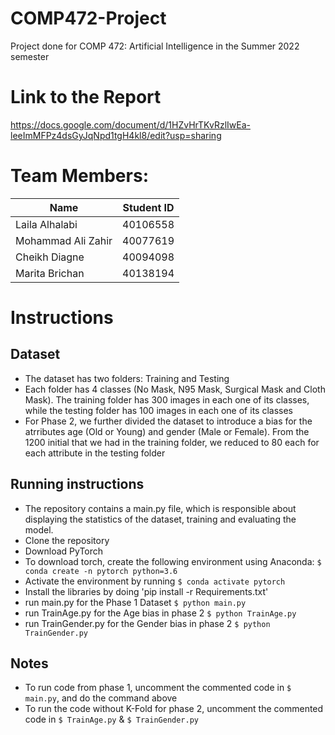 # COMP472-Project

Project done for COMP 472: Artificial Intelligence in the Summer 2022 semester

# Link to the Report

https://docs.google.com/document/d/1HZvHrTKvRzlIwEa-leeImMFPz4dsGyJqNpd1tgH4kl8/edit?usp=sharing

# Team Members:

| Name               | Student ID |
| ------------------ | ---------- |
| Laila Alhalabi     | 40106558   |
| Mohammad Ali Zahir | 40077619   |
| Cheikh Diagne      | 40094098   |
| Marita Brichan     | 40138194   |

# Instructions

## Dataset

- The dataset has two folders: Training and Testing
- Each folder has 4 classes (No Mask, N95 Mask, Surgical Mask and Cloth Mask). The training folder has 300 images in each one of its classes, while the testing folder has 100 images in each one of its classes
- For Phase 2, we further divided the dataset to introduce a bias for the atrributes age (Old or Young) and gender (Male or Female). From the 1200 initial that we had in the training folder, we reduced to 80 each for each attribute in the testing folder

## Running instructions

- The repository contains a main.py file, which is responsible about displaying the statistics of the dataset, training and evaluating the model.
- Clone the repository
- Download PyTorch
- To download torch, create the following environment using Anaconda:
  `$ conda create -n pytorch python=3.6`
- Activate the environment by running
  `$ conda activate pytorch`
- Install the libraries by doing 'pip install -r Requirements.txt'
- run main.py for the Phase 1 Dataset
  `$ python main.py`
- run TrainAge.py for the Age bias in phase 2
  `$ python TrainAge.py`
- run TrainGender.py for the Gender bias in phase 2
  `$ python TrainGender.py`

## Notes

- To run code from phase 1, uncomment the commented code in `$ main.py`, and do the command above
- To run the code without K-Fold for phase 2, uncomment the commented code in `$ TrainAge.py` & `$ TrainGender.py`

